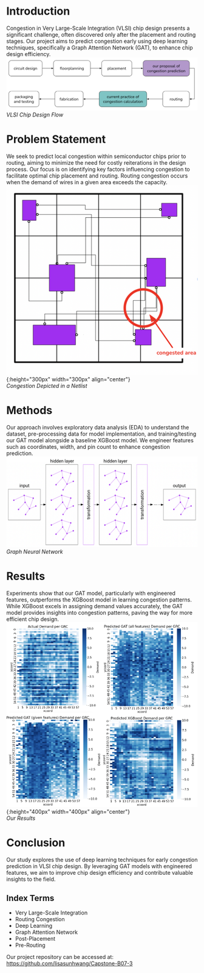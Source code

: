 # Introduction
Congestion in Very Large-Scale Integration (VLSI) chip design presents a significant challenge, often discovered only after the placement and routing stages. Our project aims to predict congestion early using deep learning techniques, specifically a Graph Attention Network (GAT), to enhance chip design efficiency. <br>
![design flow](assets/designflow.png)
*VLSI Chip Design Flow*

# Problem Statement
We seek to predict local congestion within semiconductor chips prior to routing, aiming to minimize the need for costly reiterations in the design process. Our focus is on identifying key factors influencing congestion to facilitate optimal chip placement and routing. Routing congestion occurs when the demand of wires in a given area exceeds the capacity. <br>
![congestion](assets/congestion.png){:height="300px" width="300px" align="center"} <br>
*Congestion Depicted in a Netlist*

# Methods
Our approach involves exploratory data analysis (EDA) to understand the dataset, pre-processing data for model implementation, and training/testing our GAT model alongside a baseline XGBoost model. We engineer features such as coordinates, width, and pin count to enhance congestion prediction. <br>
![gnn](assets/gnn.png)
*Graph Neural Network*

# Results
Experiments show that our GAT model, particularly with engineered features, outperforms the XGBoost model in learning congestion patterns. While XGBoost excels in assigning demand values accurately, the GAT model provides insights into congestion patterns, paving the way for more efficient chip design. <br>
![heatmaps](assets/heatmaps.png){:height="400px" width="400px" align="center"} <br>
*Our Results*

# Conclusion
Our study explores the use of deep learning techniques for early congestion prediction in VLSI chip design. By leveraging GAT models with engineered features, we aim to improve chip design efficiency and contribute valuable insights to the field.

## Index Terms
* Very Large-Scale Integration
* Routing Congestion
* Deep Learning
* Graph Attention Network
* Post-Placement
* Pre-Routing

Our project repository can be accessed at: <br>
https://github.com/lisasunhwang/Capstone-B07-3